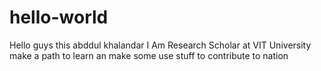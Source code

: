 # hello-world
Hello guys this abddul khalandar 
I Am Research Scholar at VIT University 
make a path to learn an make some use stuff to contribute to nation
